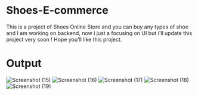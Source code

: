 # Shoes-E-commerce
This is a project of Shoes Online Store and you can buy any types of shoe and I am working on backend, now i just a focusing on UI but i'll update this project very soon !
Hope you'll like this project.

# Output
![Screenshot (15)](https://github.com/user-attachments/assets/317a8221-0afa-480c-b2e3-76a1796069be)
![Screenshot (16)](https://github.com/user-attachments/assets/14358d25-d896-4c7d-b771-1b311937524c)
![Screenshot (17)](https://github.com/user-attachments/assets/cc44a365-fb32-41f0-9343-aaa84131c113)
![Screenshot (18)](https://github.com/user-attachments/assets/a85e684d-ae11-49b7-9719-5de2accf2c7d)
![Screenshot (19)](https://github.com/user-attachments/assets/13021e5d-a406-457c-9b12-ff4a78bd6574)
